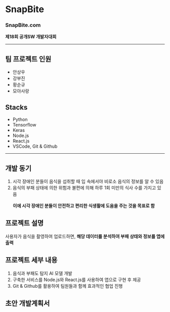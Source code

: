 # SnapBite
### SnapBite.com
**제18회 공개SW 개발자대회**

---

## 팀 프로젝트 인원
- 안상우
- 강부진
- 황순규
- 모아사랑

## Stacks
- Python
- Tensorflow
- Keras
- Node.js
- React.js
- VSCode, Git & Github

---

## 개발 동기
1. 시각 장애인 분들이 음식을 섭취할 때 입 속에서야 비로소 음식의 정보를 알 수 있음
2. 음식의 부패 상태에 의한 위험과 불편에 의해 하루 1회 미만의 식사 수를 가지고 있음<br><br>
**이에 시각 장애인 분들이 안전하고 편리한 식생활에 도움을 주는 것을 목표로 함**

## 프로젝트 설명
사용자가 음식을 촬영하여 업로드하면, **해당 데이터를 분석하여 부패 상태와 정보를 앱에 출력**

## 프로젝트 세부 내용
1. 음식과 부패도 탐지 AI 모델 개발
2. 구축한 서비스를 Node.js와 React.js를 사용하여 앱으로 구현 후 제공
3. Git & Github를 활용하여 팀원들과 함께 효과적인 협업 진행

## 초안 개발계획서
